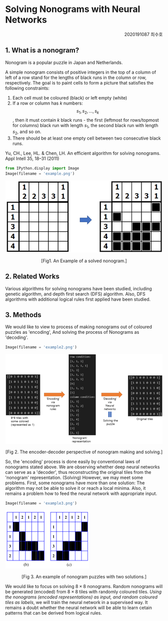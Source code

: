 # Solving Nonograms with Neural Networks

<div style="text-align: right"> 2020191087 최수호 </div>

## 1. What is a nonogram?

Nonogram is a popular puzzle in Japan and Netherlands.

A simple nonogram consists of positive integers in the top of a column of left of a row stand for the lengths of black runs in the column or row, respectively. The goal is to paint cells to form a picture that satisfies the following constraints:

1. Each cell must be coloured (black) or left empty (white)
2. If a row or column has $k$ numbers: $$ s_1, s_2, ..., s_k$$, then it must contain $k$ black runs - the first (leftmost for rows/topmost for columns) black run with length $s_1$, the second black run with length $s_2$, and so on.
3. There should be at least one empty cell between two consecutive black runs.

Yu, CH., Lee, HL. & Chen, LH. An efficient algorithm for solving nonograms. Appl Intell 35, 18–31 (2011)


```python
from IPython.display import Image
Image(filename = 'example.png')
```




![png](README_files/README_4_0.png)



<div style="text-align: center"> [Fig1. An Example of a solved nonogram.] </div>

## 2. Related Works

Various algorithms for solving nonograms have been studied, including genetic algorithm, and depth first search (DFS) algorithm. Also, DFS algorithms with additional logical rules first applied have been studied.

## 3. Methods

We would like to view to process of making nonograms out of coloured puzzles as 'encoding', 
And solving the process of Nonograms as 'decoding'.


```python
Image(filename = 'example2.png')
```




![png](README_files/README_10_0.png)



<div style="text-align: center"> [Fig 2. The encoder-decoder perspective of nonogram making and solving.] </div> 

So, the 'encoding' process is done easily by conventional laws of nonograms stated above.
We are observing whether deep neural networks can serve as a 'decoder', thus reconstructing the original tiles from the 'nonogram' representation. (Solving)
However, we may meet some problems. First, some nonograms have more than one solution: The algorithm may not be able to solve it or reach a local minima. Also, it remains a problem how to feed the neural network with appropriate input.


```python
Image(filename = 'example3.png')
```




![png](README_files/README_13_0.png)



<div style="text-align: center"> [Fig 3. An example of nonogram puzzles with two solutions.] </div> 

We would like to focus on solving $8\times8$ nonograms.
Random nonograms will be generated (encoded) from $8\times8$ tiles with randomly coloured tiles.
*Using the nonograms (encoded representations) as input, and random coloured tiles as labels*, we will train the neural network in a supervised way.
It remains a doubt whether the neural network will be able to learn cetain patterns that can be derived from logical rules.
